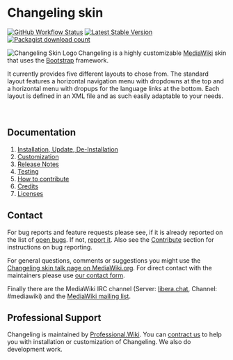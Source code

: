 # Changeling skin

[![GitHub Workflow Status](https://img.shields.io/github/workflow/status/ProfessionalWiki/changeling/CI/master)](https://github.com/ProfessionalWiki/changeling/actions?query=workflow%3ACI)
[![Latest Stable Version](https://poser.pugx.org/mediawiki/changeling-skin/version.png)](https://packagist.org/packages/mediawiki/changeling-skin)
[![Packagist download count](https://poser.pugx.org/mediawiki/changeling-skin/d/total.png)](https://packagist.org/packages/mediawiki/changeling-skin)

<img src='https://upload.wikimedia.org/wikipedia/mediawiki/thumb/3/31/Changeling.svg/220px-Changeling.svg.png' style='float:left;' align="left" title='Changeling Skin Logo'>

Changeling is a highly customizable [MediaWiki][mw] skin that uses the
[Bootstrap][twbs] framework.

It currently provides five different layouts to chose from. The standard layout
features a horizontal navigation menu with dropdowns at the top and a horizontal
menu with dropups for the language links at the bottom. Each layout is defined
in an XML file and as such easily adaptable to your needs.
<br/>
<br/>
<br/>

## Documentation

1. [Installation, Update, De-Installation](docs/installation.md)
2. [Customization](docs/customization.md)
3. [Release Notes](docs/release-notes.md)
4. [Testing](docs/testing.md)
5. [How to contribute](docs/contribute.md)
6. [Credits](docs/credits.md)
7. [Licenses](docs/licenses.md)

## Contact

For bug reports and feature requests please see, if it is already reported on
the list of [open bugs][open bugs]. If not, [report it][report bugs]. Also see the
[Contribute](contribute.md) section for instructions on bug reporting.

For general questions, comments or suggestions you might use the [Changeling skin
talk page on MediaWiki.org][changeling-talk]. For direct contact with the maintainers
please use [our contact form][contact-form].

Finally there are the MediaWiki IRC channel (Server: [libera.chat][irc],
Channel: #mediawiki) and the [MediaWiki mailing list][mw-ml]. 

## Professional Support

Changeling is maintained by [Professional.Wiki](https://professional.wiki).
You can [contract us][contact-form] to help you with installation or customization of Changeling.
We also do development work.

[mw]: https://www.mediawiki.org
[mw-changeling]: https://www.mediawiki.org/wiki/Skin:Changeling
[mw-changeling-talk]: https://www.mediawiki.org/wiki/Skin_talk:Changeling
[composer]: https://getcomposer.org/
[twbs]: http://getbootstrap.com/
[license]: https://www.gnu.org/copyleft/gpl.html

[open bugs]: https://github.com/ProfessionalWiki/changeling/issues
[report bugs]: https://github.com/ProfessionalWiki/changeling/issues/new
[changeling-talk]: https://www.mediawiki.org/wiki/Skin_talk:Changeling
[contact-form]: https://professional.wiki/en/contact
[irc]: https://web.libera.chat/?channel=#mediawiki
[mw-ml]: https://lists.wikimedia.org/mailman/listinfo/mediawiki-l
